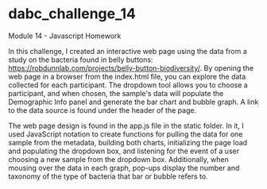 # dabc_challenge_14
Module 14 - Javascript Homework

In this challenge, I created an interactive web page using the data from a study on the bacteria found in belly buttons: https://robdunnlab.com/projects/belly-button-biodiversity/. By opening the web page in a browser from the index.html file, you can explore the data collected for each participant. The dropdown tool allows you to choose a participant, and when chosen, the sample's data will populate the Demographic Info panel and generate the bar chart and bubble graph. A link to the data source is found under the header of the page.

The web page design is found in the app.js file in the static folder. In it, I used JavaScript notation to create functions for pulling the data for one sample from the metadata, building both charts, initializing the page load and populating the dropdown box, and listening for the event of a user choosing a new sample from the dropdown box. Additionally, when mousing over the data in each graph, pop-ups display the number and taxonomy of the type of bacteria that bar or bubble refers to.